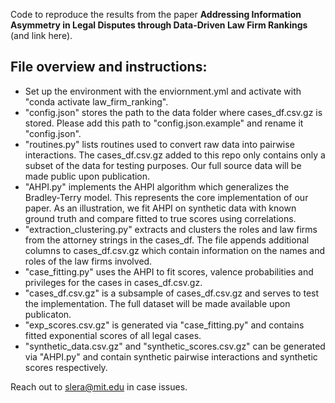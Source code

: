 Code to reproduce the results from the paper **Addressing Information Asymmetry in Legal Disputes through Data-Driven Law Firm Rankings** (and link here).

## File overview and instructions: 

* Set up the environment with the enviornment.yml and activate with "conda activate law_firm_ranking".
* "config.json" stores the path to the data folder where cases_df.csv.gz is stored. Please add this path to "config.json.example" and rename it "config.json".
* "routines.py" lists routines used to convert raw data into pairwise interactions. The cases_df.csv.gz added to this repo only contains only a subset of the data for testing purposes. Our full source data will be made public upon publication.
* "AHPI.py" implements the AHPI algorithm which generalizes the Bradley-Terry model. This represents the core implementation of our paper. As an illustration, we fit AHPI on synthetic data with known ground truth and compare fitted to true scores using correlations.
* "extraction_clustering.py" extracts and clusters the roles and law firms from the attorney strings in the cases_df. The file appends additional columns to cases_df.csv.gz which contain information on the names and roles of the law firms involved.
* "case_fitting.py" uses the AHPI to fit scores, valence probabilities and privileges for the cases in cases_df.csv.gz.
* "cases_df.csv.gz" is a subsample of cases_df.csv.gz and serves to test the implementation. The full dataset will be made available upon publicaton.
* "exp_scores.csv.gz" is generated via "case_fitting.py" and contains fitted exponential scores of all legal cases.
* "synthetic_data.csv.gz" and "synthetic_scores.csv.gz" can be generated via "AHPI.py" and contain synthetic pairwise interactions and synthetic scores respectively.

Reach out to slera@mit.edu in case issues.